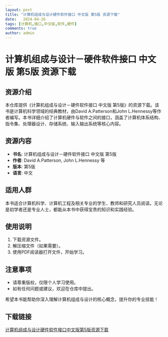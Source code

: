 ```yaml
---
layout: post
title: "计算机组成与设计硬件软件接口 中文版 第5版 资源下载"
date:   2024-04-26
tags: [计算机,接口,中文版,软件,硬件]
comments: true
author: admin
---
```

# 计算机组成与设计－硬件软件接口 中文版 第5版 资源下载

## 资源介绍

本仓库提供《计算机组成与设计－硬件软件接口 中文版 第5版》的资源下载。该书是计算机科学领域的经典教材，由David A.Patterson和John L.Hennessy等作者编写。本书详细介绍了计算机硬件与软件之间的接口，涵盖了计算机体系结构、指令集、处理器设计、存储系统、输入输出系统等核心内容。

## 资源内容

- **书名**: 计算机组成与设计－硬件软件接口 中文版 第5版
- **作者**: David A.Patterson, John L.Hennessy 等
- **版本**: 第5版
- **语言**: 中文

## 适用人群

本书适合计算机科学、计算机工程及相关专业的学生、教师和研究人员阅读。无论是初学者还是专业人士，都能从本书中获得宝贵的知识和实践经验。

## 使用说明

1. 下载资源文件。
2. 解压缩文件（如果需要）。
3. 使用PDF阅读器打开文件，开始学习。

## 注意事项

- 请尊重版权，仅限个人学习使用。
- 如有任何问题或建议，欢迎在仓库中提出。

希望本书能帮助你深入理解计算机组成与设计的核心概念，提升你的专业技能！

## 下载链接

[计算机组成与设计硬件软件接口中文版第5版资源下载](https://pan.quark.cn/s/7673b512c7ab)